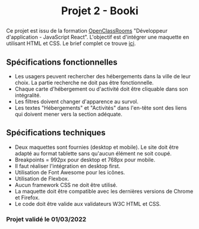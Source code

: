 # <p align="center">Projet 2 - Booki</p> 

Ce projet est issu de la formation [OpenClassRooms](https://openclassrooms.com/fr/) "Développeur d'application - JavaScript React". L'objectif est d'intégrer une maquette en utilisant HTML et CSS. 
Le brief complet ce trouve [ici](https://course.oc-static.com/projects/Front-End+V2/P2+HTML+%26+CSS/DW+P2+-+Specifications+techniques+et+fonctionnelles.pdf).

## Spécifications fonctionnelles
* Les usagers peuvent rechercher des hébergements dans la ville de leur choix. La partie recherche ne doit pas être fonctionnelle.
* Chaque carte d'hébergement ou d'activité doit être cliquable dans son intégralité.
* Les filtres doivent changer d'apparence au survol.
* Les textes "Hébergements" et "Activités" dans l'en-tête sont des liens qui doivent mener vers la section adéquate.


## Spécifications techniques
* Deux maquettes sont fournies (desktop et mobile). Le site doit être adapté au format tablette sans qu'aucun élément ne soit coupé.
* Breakpoints = 992px pour desktop et 768px pour mobile.
* Il faut réaliser l'intégration en desktop first.
* Utilisation de Font Awesome pour les icônes.
* Utilisation de Flexbox.
* Aucun framework CSS ne doit être utilisé.
* La maquette doit être compatible avec les dernières versions de Chrome et Firefox.
* Le code doit être valide aux validateurs W3C HTML et CSS.

### Projet validé le 01/03/2022

